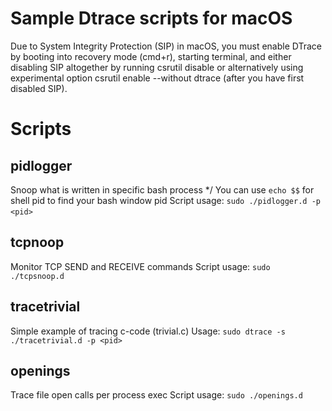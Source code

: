 # Sample Dtrace scripts for macOS

Due to System Integrity Protection (SIP) in macOS, you must enable DTrace by booting into recovery mode (cmd+r), starting terminal, and either disabling SIP altogether by running csrutil disable or alternatively using experimental option csrutil enable --without dtrace (after you have first disabled SIP).

# Scripts

## pidlogger
Snoop what is written in specific bash process */
You can use `echo $$` for shell pid to find your bash window pid
Script usage: `sudo ./pidlogger.d -p <pid>`
  
## tcpnoop
Monitor TCP SEND and RECEIVE commands
Script usage: `sudo ./tcpsnoop.d`

## tracetrivial
Simple example of tracing c-code (trivial.c)
Usage: `sudo dtrace -s ./tracetrivial.d -p <pid>`

## openings
Trace file open calls per process exec
Script usage: `sudo ./openings.d`

